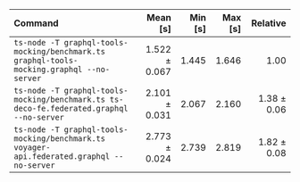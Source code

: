 | Command | Mean [s] | Min [s] | Max [s] | Relative |
|:---|---:|---:|---:|---:|
| `ts-node -T graphql-tools-mocking/benchmark.ts graphql-tools-mocking.graphql --no-server` | 1.522 ± 0.067 | 1.445 | 1.646 | 1.00 |
| `ts-node -T graphql-tools-mocking/benchmark.ts ts-deco-fe.federated.graphql --no-server` | 2.101 ± 0.031 | 2.067 | 2.160 | 1.38 ± 0.06 |
| `ts-node -T graphql-tools-mocking/benchmark.ts voyager-api.federated.graphql --no-server` | 2.773 ± 0.024 | 2.739 | 2.819 | 1.82 ± 0.08 |
